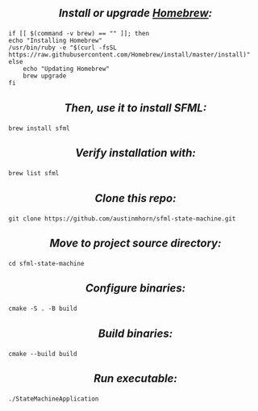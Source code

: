 
<h2><p align="center"><i>Install or upgrade <a href="https://brew.sh">Homebrew</a>: </i></p></h2>

    if [[ $(command -v brew) == "" ]]; then
    echo "Installing Homebrew"
    /usr/bin/ruby -e "$(curl -fsSL https://raw.githubusercontent.com/Homebrew/install/master/install)"
    else
        echo "Updating Homebrew"
        brew upgrade
    fi
        
<h2><p align="center"><i>Then, use it to install SFML: </i></p></h2>

    brew install sfml
    
<h2><p align="center"><i>Verify installation with: </i></p></h2>
    
    brew list sfml
            
<h2><p align="center"><i>Clone this repo: </i></p></h2>

    git clone https://github.com/austinmhorn/sfml-state-machine.git

<h2><p align="center"><i>Move to project source directory: </i></p></h2>

    cd sfml-state-machine
    
 <h2><p align="center"><i>Configure binaries: </i></p></h2>

    cmake -S . -B build

 <h2><p align="center"><i>Build binaries: </i></p></h2>

    cmake --build build
    
 <h2><p align="center"><i>Run executable: </i></p></h2>

    ./StateMachineApplication
